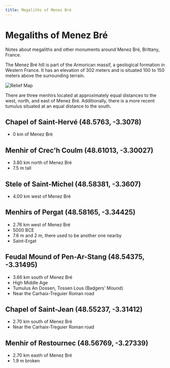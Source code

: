 ```yaml
---
title: Megaliths of Menez Bré
---
```


# Megaliths of Menez Bré

Notes about megaliths and other monuments around Menez Bré, Brittany, France.

The Menez Bré hill is part of the Armorican massif, a geological formation in
Western France. It has an elevation of 302 meters and is situated 100 to 150
meters above the surrounding terrain.

![Relief Map](/images/menez-bre.png)

There are three menhirs located at approximately equal distances to the
west, north, and east of Menez Bré. Additionally, there is a more
recent tumulus situated at an equal distance to the south.

## Chapel of Saint-Hervé (48.5763, -3.3078)

- 0 km of Menez Bré

## Menhir of Crec'h Coulm (48.61013, -3.30027)

- 3.80 km north of Menez Bré
- 7.5 m tall

## Stele of Saint-Michel (48.58381, -3.3607)

- 4.00 km west of Menez Bré

## Menhirs of Pergat (48.58165, -3.34425)

- 2.76 km west of Menez Bré
- 5000 BCE
- 7.6 m and 2 m, there used to be another one nearby
- Saint-Ergat

## Feudal Mound of Pen-Ar-Stang (48.54375, -3.31495)

- 3.66 km south of Menez Bré
- High Middle Age
- Tumulus An Dossen, Tossen Lous (Badgers' Mound)
- Near the Carhaix-Treguier Roman road

## Chapel of Saint-Jean (48.55237, -3.31412)

- 2.70 km south of Menez Bré
- Near the Carhaix-Treguier Roman road

## Menhir of Restournec (48.56769, -3.27339)

- 2.70 km easth of Menez Bré
- 1.9 m broken
